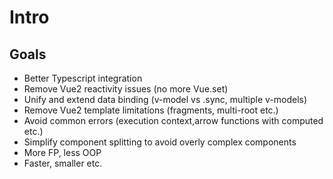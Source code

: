 # Intro

## Goals
- Better Typescript integration
- Remove Vue2 reactivity issues (no more Vue.set)
- Unify and extend data binding (v-model vs .sync, multiple v-models)
- Remove Vue2 template limitations (fragments, multi-root etc.)
- Avoid common errors (execution context,arrow functions with computed etc.)
- Simplify component splitting to avoid overly complex components
- More FP, less OOP
- Faster, smaller etc.
